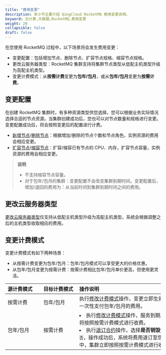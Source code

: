 ```yaml
---
title: "费用变更"
description: 本小节主要介绍 QingCloud RocketMQ 费用变更说明。 
keyword: 云计算,大数据,RocketMQ,费用变更
weight: 20
collapsible: false
draft: false
---
```


在您使用 RocketMQ 过程中，以下场景将会发生费用变更：

- 变更配置：包括增加节点、删除节点、扩容节点规格、缩容节点规格。
- 更改云服务器类型：RocketMQ 集群支持将集群节点类型从低配主机类型升级为高配主机类型。
- 变更计费模式：从**按需计费**变更为**包年/包月**，或从**包年/包月**变更为**按需计费**。

## 变更配置

在创建 RocketMQ 集群时，有多种资源类型供您选择，您可以根据业务实际情况选择合适的节点资源。当集群创建成功后，您也可以对节点数量和规格进行变更。变更配置成功后，将会按照变更后的配置进行计费。   

- [新增节点](../../manual/mgt_node/add_node)/[删除节点](../../manual/mgt_node/delete_node)：根据增加/删除的节点个数和节点角色，实例资源的费用会相应变更。
- [扩容节点](../../manual/mgt_node/capacity_expansion)/[缩容节点](../../manual/mgt_node/capacity_expansion)：扩容/缩容已有节点的 CPU、内存，扩容节点容量，实例资源的费用会相应变更。

> **说明**
> 
> - 不支持缩容节点容量。
> - 对于包年/包月的集群：变更配置不会改变集群到期时间。变更配置后，增加/退回的费用为：从当前时间到集群到期时间之间的费用。

## 更改云服务器类型

[更改云服务器类型](../../manual/mgt_cluster/switch_node_mode)仅支持从低配主机类型升级为高配主机类型，系统会根据调整之后的主机类型收取相应的费用。

## 变更计费模式

变更计费模式有如下两种场景：

- 从按需计费变更为包年/包月：包年/包月模式可以享受更大的价格优惠。   
- 从包年/包月变更为按需计费：按需计费相比包年/包月单价更高，但使用更灵活。  

|<span style="display:inline-block;width:100px">源计费模式</span> |<span style="display:inline-block;width:100px">目标计费模式</span>|<span style="display:inline-block;width:330px">操作说明</span>|
|:----|:----|:----|
|   按需计费     | 包年/包月  |  执行[修改计费模式](../../manual/mgt_cluster/switch_billing_mode)操作，变更立即生效，您需一次性支付包年/包月的费用。  |
|   包年/包月    | 按需计费   |  <li>执行[修改计费模式](../../manual/mgt_cluster/switch_billing_mode)操作，服务到期后，集群将按照按需计费模式进行收费。<li>执行[退订合约](../../manual/mgt_cluster/unsubscribe)操作，选择**是否销毁资源**为`否`，操作成功后，系统将费用退订至您的账户中，集群立即按照按需计费模式进行收费。 |







